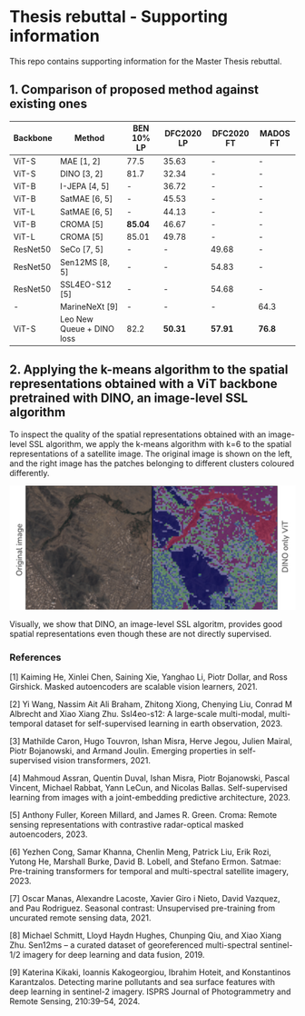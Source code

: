 # Thesis rebuttal - Supporting information
This repo contains supporting information for the Master Thesis rebuttal.

## 1. Comparison of proposed method against existing ones


| Backbone   | Method                  | BEN 10% LP | DFC2020 LP | DFC2020 FT | MADOS FT |
|------------|-------------------------|------------|------------|------------|----------|
| ViT-S      | MAE [1, 2]                    | 77.5       | 35.63      |       -     |    -      |
| ViT-S      | DINO [3, 2]                   | 81.7       | 32.34      |      -      |    -      |
| ViT-B      | I-JEPA [4, 5]                 |   -         | 36.72      |     -       |     -     |
| ViT-B      | SatMAE [6, 5]                  |   -         | 45.53      |     -       |      -    |
| ViT-L      | SatMAE [6, 5]                |   -         | 44.13      |     -       |      -    |
| ViT-B      | CROMA  [5]              | **85.04**  | 46.67      |       -     |     -     |
| ViT-L      | CROMA  [5]                | 85.01      | 49.78  |     -       |       -   |
| ResNet50   | SeCo  [7, 5]                  |     -       |     -       | 49.68      |   -       |
| ResNet50   | Sen12MS [8, 5]               |     -       |    -        | 54.83      |    -      |
| ResNet50   | SSL4EO-S12 [5]             |     -       |    -        | 54.68      |     -     |
| -         | MarineNeXt   [9]          |       -     |     -       |      -      | 64.3     |
| ViT-S      | Leo New Queue + DINO loss | 82.2 | **50.31**  | **57.91**  | **76.8** |

## 2. Applying the k-means algorithm to the spatial representations obtained with a ViT backbone pretrained with DINO, an image-level SSL algorithm
To inspect the quality of the spatial representations obtained with an image-level SSL algorithm, we apply the k-means algorithm with k=6 to the spatial representations of a satellite image.
The original image is shown on the left, and the right image has the patches belonging to different clusters coloured differently.

![Patch emb viz](patch_embedding_viz.png)

Visually, we show that DINO, an image-level SSL algoritm, provides good spatial representations even though these are not directly supervised.



### References

[1] Kaiming He, Xinlei Chen, Saining Xie, Yanghao Li, Piotr Dollar, and Ross Girshick. Masked autoencoders are scalable vision learners, 2021.

[2] Yi Wang, Nassim Ait Ali Braham, Zhitong Xiong, Chenying Liu, Conrad M Albrecht and Xiao Xiang Zhu. Ssl4eo-s12: A large-scale multi-modal, multi-temporal dataset for self-supervised learning in earth observation, 2023.

[3] Mathilde Caron, Hugo Touvron, Ishan Misra, Herve Jegou, Julien Mairal, Piotr Bojanowski, and Armand Joulin. Emerging properties in self-supervised vision transformers, 2021.

[4] Mahmoud Assran, Quentin Duval, Ishan Misra, Piotr Bojanowski, Pascal Vincent, Michael Rabbat, Yann LeCun, and Nicolas Ballas. Self-supervised learning from images with a joint-embedding predictive architecture, 2023. 

[5] Anthony Fuller, Koreen Millard, and James R. Green. Croma: Remote sensing representations with contrastive radar-optical masked autoencoders, 2023.

[6] Yezhen Cong, Samar Khanna, Chenlin Meng, Patrick Liu, Erik Rozi, Yutong He, Marshall Burke, David B. Lobell, and Stefano Ermon. Satmae: Pre-training transformers for temporal and multi-spectral satellite imagery, 2023.

[7] Oscar Manas, Alexandre Lacoste, Xavier Giro i Nieto, David Vazquez, and Pau Rodriguez. Seasonal contrast: Unsupervised pre-training from uncurated remote sensing data, 2021.

[8] Michael Schmitt, Lloyd Haydn Hughes, Chunping Qiu, and Xiao Xiang Zhu. Sen12ms – a curated dataset of georeferenced multi-spectral sentinel-1/2 imagery for deep learning and data fusion, 2019.

[9] Katerina Kikaki, Ioannis Kakogeorgiou, Ibrahim Hoteit, and Konstantinos Karantzalos. Detecting marine pollutants and sea surface features with deep learning in sentinel-2 imagery. ISPRS Journal of Photogrammetry and Remote Sensing, 210:39–54, 2024.

